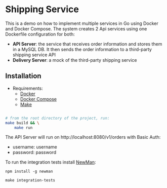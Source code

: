 # Shipping Service

This is a demo on how to implement multiple services in Go using Docker and Docker Compose. The system creates 2 Api services using one Dockerfile configuration for both:

- **API Server**: the service that receives order information and stores them in a MySQL DB. It then sends the order information to a third-party shipping service API
- **Delivery Server**: a mock of the third-party shipping service

## Installation


- Requirements:
    - [Docker](https://www.docker.com/)
    - [Docker Compose](https://docs.docker.com/compose/)
    - [Make](https://www.tutorialspoint.com/unix_commands/make.htm)

```bash

# from the root directory of the project, run:
make build && \
    make run

```

The API Server will run on http://localhost:8080/v1/orders with Basic Auth:
- username: username
- password: password

To run the integration tests install [NewMan](https://www.npmjs.com/package/newman):

```
npm install -g newman

make integration-tests

```